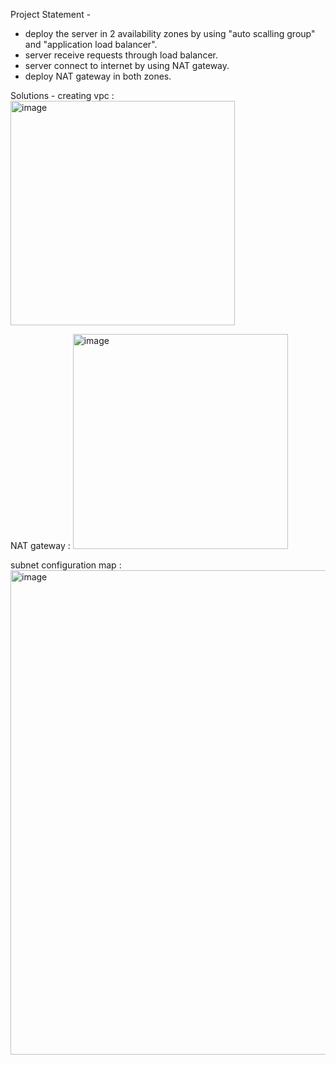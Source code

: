 Project Statement -
- deploy the server in 2 availability zones by using "auto scalling group" and "application load balancer". 
- server receive requests through load balancer.
- server connect to internet by using NAT gateway.
- deploy NAT gateway in both zones.

Solutions -
creating vpc :
<img width="359" alt="image" src="https://github.com/garimas007/Networking-Devops/assets/146625788/4d2be84e-79d9-4414-8125-7b283f2b7862">

NAT gateway :
<img width="344" alt="image" src="https://github.com/garimas007/Networking-Devops/assets/146625788/dec1c834-6685-4d76-8994-1e6951b01f9b">

subnet configuration map :
<img width="775" alt="image" src="https://github.com/garimas007/Networking-Devops/assets/146625788/7360ce4d-7d2c-418c-8d99-7feb2f181164">
